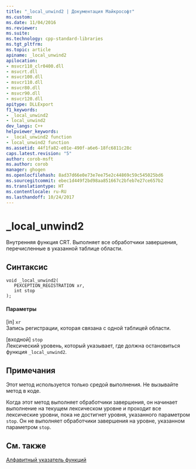 ```yaml
---
title: "_local_unwind2 | Документация Майкрософт"
ms.custom: 
ms.date: 11/04/2016
ms.reviewer: 
ms.suite: 
ms.technology: cpp-standard-libraries
ms.tgt_pltfrm: 
ms.topic: article
apiname: _local_unwind2
apilocation:
- msvcr110_clr0400.dll
- msvcrt.dll
- msvcr100.dll
- msvcr110.dll
- msvcr80.dll
- msvcr90.dll
- msvcr120.dll
apitype: DLLExport
f1_keywords:
- _local_unwind2
- local_unwind2
dev_langs: C++
helpviewer_keywords:
- _local_unwind2 function
- local_unwind2 function
ms.assetid: 44f1fa82-e01e-490f-a6e6-18fc6811c28c
caps.latest.revision: "5"
author: corob-msft
ms.author: corob
manager: ghogen
ms.openlocfilehash: 8ad37d66e0e73e7ee75e2c44869c59c545025bd6
ms.sourcegitcommit: ebec1d449f2bd98aa851667c2bfeb7e27ce657b2
ms.translationtype: HT
ms.contentlocale: ru-RU
ms.lasthandoff: 10/24/2017
---
```

# <a name="localunwind2"></a>_local_unwind2
Внутренняя функция CRT. Выполняет все обработчики завершения, перечисленные в указанной таблице области.  
  
## <a name="syntax"></a>Синтаксис  
  
```  
void _local_unwind2(  
   PEXCEPTION_REGISTRATION xr,  
   int stop  
);  
```  
  
#### <a name="parameters"></a>Параметры  
 [in] `xr`  
 Запись регистрации, которая связана с одной таблицей области.  
  
 [входной] `stop`  
 Лексический уровень, который указывает, где должна остановиться функция `_local_unwind2`.  
  
## <a name="remarks"></a>Примечания  
 Этот метод используется только средой выполнения. Не вызывайте метод в коде.  
  
 Когда этот метод выполняет обработчики завершения, он начинает выполнение на текущем лексическом уровне и проходит все лексические уровни, пока не достигнет уровня, указанного параметром `stop`. Он не выполняет обработчики завершения на уровне, указанном параметром `stop`.  
  
## <a name="see-also"></a>См. также  
 [Алфавитный указатель функций](../c-runtime-library/reference/crt-alphabetical-function-reference.md)